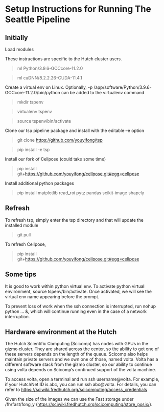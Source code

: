 # Setup Instructions for Running The Seattle Pipeline  

 
## Initially

Load modules  

These instructions are specific to the Hutch cluster users. 

>ml Python/3.9.6-GCCcore-11.2.0 

>ml cuDNN/8.2.2.26-CUDA-11.4.1 

  

Create a virtual env on Linux. Optionally, -p /app/software/Python/3.9.6-GCCcore-11.2.0/bin/python can be added to the virtualenv command 

>mkdir tspenv 

>virtualenv tspenv    

>source tspenv/bin/activate 

 
Clone our tsp pipeline package and install with the editable –e option 

>git clone https://github.com/youyifong/tsp 

>pip install -e tsp 
 
 
Install our fork of Cellpose (could take some time)

>pip install git+https://github.com/youyifong/cellpose.git#egg=cellpose 


Install additional python packages 

>pip install matplotlib read_roi pytz pandas scikit-image shapely 
 

## Refresh

 
To refresh tsp, simply enter the tsp directory and that will update the installed module

>git pull 

To refresh Cellpose, 

>pip install git+https://github.com/youyifong/cellpose.git#egg=cellpose  

 
## Some tips 

It is good to work within python virtual env. To activate python virtual environment, source tspenv/bin/activate. Once activated, we will see the virtual env name appearing before the prompt. 

To prevent loss of work when the ssh connection is interrupted, run nohup python ... &, which will continue running even in the case of a network interruption. 

 

 
## Hardware environment at the Hutch 

The Hutch Scientific Computing (Scicomp) has nodes with GPUs in the gizmo cluster. They are shared across the center, so the ability to get one of these servers depends on the length of the queue. Scicomp also helps maintain private servers and we own one of those, named volta. Volta has a different software stack from the gizmo cluster, so our ability to continue using volta depends on Scicomp’s continued support of the volta machine. 

To access volta, open a terminal and run ssh username@volta. For example, if your HutchNet ID is abc, you can run ssh abc@volta. For details, you can refer to https://sciwiki.fredhutch.org/scicomputing/access_credentials 

Given the size of the images we can use the Fast storage under /fh/fast/fong_y (https://sciwiki.fredhutch.org/scicomputing/store_posix/). 

 